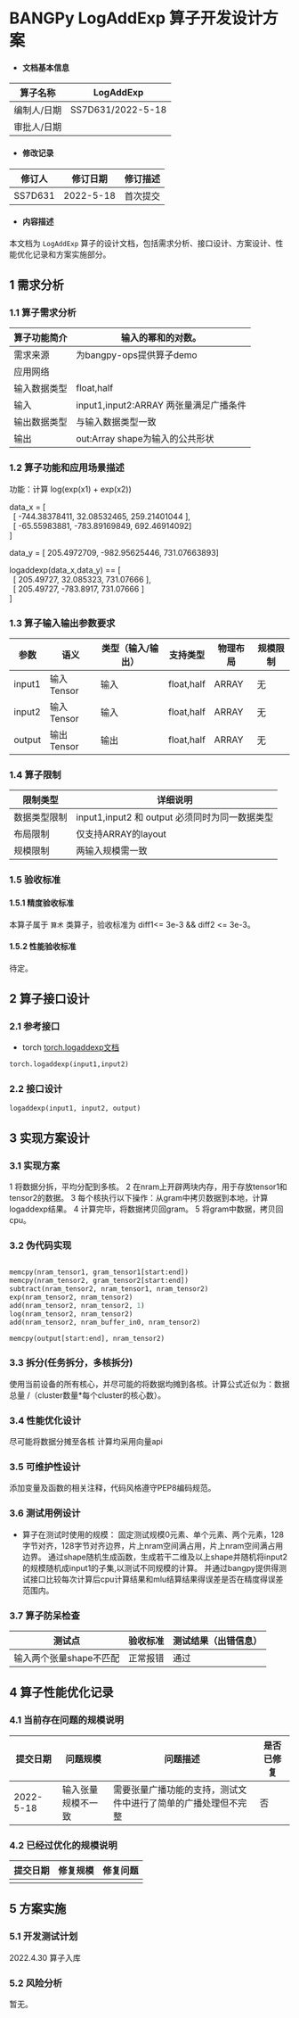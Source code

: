 # BANGPy LogAddExp 算子开发设计方案

- #### 文档基本信息

| 算子名称   | LogAddExp         |
|--------|-------------------|
| 编制人/日期 | SS7D631/2022-5-18 |
| 审批人/日期 |                   |

- #### 修改记录

| 修订人     | 修订日期      | 修订描述 |
|---------|-----------|------|
| SS7D631 | 2022-5-18 | 首次提交 |  

- #### 内容描述

本文档为 `LogAddExp` 算子的设计文档，包括需求分析、接口设计、方案设计、性能优化记录和方案实施部分。

## 1 需求分析

### 1.1 算子需求分析

| 算子功能简介 | 输入的幂和的对数。                                         |
|--------|---------------------------------------------------|
| 需求来源   | 为bangpy-ops提供算子demo                               |  
| 应用网络   |                                                   |
| 输入数据类型 | float,half                                            |
| 输入     | input1,input2:ARRAY     两张量满足广播条件 |
| 输出数据类型 | 与输入数据类型一致                                             |
| 输出     | out:Array    shape为输入的公共形状                        |


### 1.2 算子功能和应用场景描述

功能：计算 log(exp(x1) + exp(x2))

data_x = [  
    &ensp;[  -744.38378411,  32.08532465,   259.21401044  ],    
    &ensp;[     -65.55983881,  -783.89169849,  692.46914092]  
]   

data_y = [  205.4972709,  -982.95625446,  731.07663893]  

logaddexp(data_x,data_y) == [  
    &ensp;[  205.49727,  32.085323,  731.07666  ],      
    &ensp;[  205.49727,  -783.8917,  731.07666  ]  
]



### 1.3 算子输入输出参数要求

| 参数     | 语义                      | 类型（输入/输出） | 支持类型  | 物理布局  | 规模限制 |
|--------|-------------------------|-----------|-------|-------|------|
| input1 | 输入Tensor       | 输入        | float,half | ARRAY | 无    |
| input2 | 输入Tensor       | 输入        | float,half | ARRAY | 无    |
| output | 输出Tensor | 输出        | float,half | ARRAY | 无    |

### 1.4 算子限制

| 限制类型   | 详细说明                        |
|--------|-----------------------------|
| 数据类型限制 | input1,input2 和 output 必须同时为同一数据类型 |
| 布局限制   | 仅支持ARRAY的layout             |
| 规模限制   | 两输入规模需一致                           |

### 1.5 验收标准

#### 1.5.1 精度验收标准

本算子属于 `算术` 类算子，验收标准为 diff1<= 3e-3 && diff2 <= 3e-3。   

#### 1.5.2 性能验收标准

待定。

## 2 算子接口设计

### 2.1 参考接口

- torch
[torch.logaddexp文档](https://pytorch.org/docs/stable/generated/torch.logaddexp.html?highlight=logaddexp#torch.logaddexp)
```python
torch.logaddexp(input1,input2)
```

### 2.2 接口设计

```python
logaddexp(input1, input2, output)
```

## 3 实现方案设计

### 3.1 实现方案
1 将数据分拆，平均分配到多核。
2 在nram上开辟两块内存，用于存放tensor1和tensor2的数据。
3 每个核执行以下操作：从gram中拷贝数据到本地，计算logaddexp结果。
4 计算完毕，将数据拷贝回gram。
5 将gram中数据，拷贝回cpu。

### 3.2 伪代码实现

```python

memcpy(nram_tensor1, gram_tensor1[start:end])
memcpy(nram_tensor2, gram_tensor2[start:end])
subtract(nram_tensor2, nram_tensor1, nram_tensor2)
exp(nram_tensor2, nram_tensor2)
add(nram_tensor2, nram_tensor2, 1)
log(nram_tensor2, nram_tensor2)
add(nram_tensor2, nram_buffer_in0, nram_tensor2)

memcpy(output[start:end], nram_tensor2)

```
### 3.3 拆分(任务拆分，多核拆分)

使用当前设备的所有核心，并尽可能的将数据均摊到各核。计算公式近似为：数据总量 /（cluster数量*每个cluster的核心数）。

### 3.4 性能优化设计

尽可能将数据分摊至各核
计算均采用向量api

### 3.5 可维护性设计

添加变量及函数的相关注释，代码风格遵守PEP8编码规范。


### 3.6 测试用例设计

- 算子在测试时使用的规模：
  固定测试规模0元素、单个元素、两个元素，128字节对齐，128字节对齐边界，片上nram空间满占用，片上nram空间满占用边界。
  通过shape随机生成函数，生成若干二维及以上shape并随机将input2的规模随机成input1的子集,以测试不同规模的计算。
  并通过bangpy提供得测试接口比较每次计算后cpu计算结果和mlu结算结果得误差是否在精度得误差范围内。

### 3.7 算子防呆检查    
| 测试点            | 验收标准 | 测试结果（出错信息） |
|----------------|------|------------|
| 输入两个张量shape不匹配 | 正常报错 | 通过         |


## 4 算子性能优化记录

### 4.1 当前存在问题的规模说明

| 提交日期 | 问题规模 | 问题描述 | 是否已修复 |
|------|------|------|-------|
|  2022-5-18    |  输入张量规模不一致    | 需要张量广播功能的支持，测试文件中进行了简单的广播处理但不完整     |   否    |

### 4.2 已经过优化的规模说明

| 提交日期 | 修复规模 | 修复问题 |
|------|------|------|
|      |      |      |

## 5 方案实施

### 5.1 开发测试计划

2022.4.30 算子入库   

### 5.2 风险分析

暂无。
